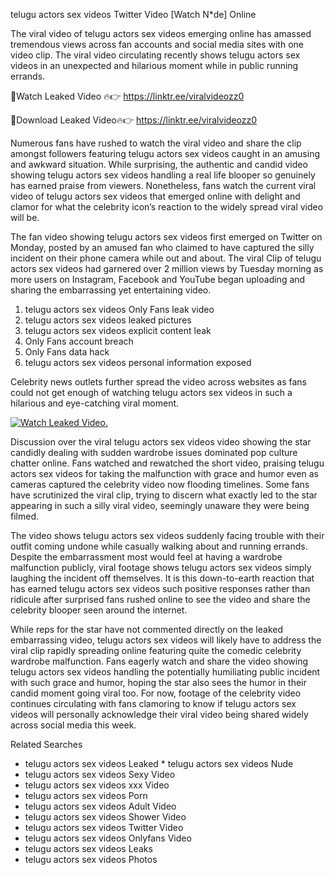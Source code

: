 ﻿telugu actors sex videos Twitter Video [Watch N*de] Online

The viral video of ﻿telugu actors sex videos emerging online has amassed tremendous views across fan accounts and social media sites with one video clip. The viral video circulating recently shows ﻿telugu actors sex videos in an unexpected and hilarious moment while in public running errands. 

🔴Watch Leaked Video 🔥👉  https://linktr.ee/viralvideozz0 

🔴Download Leaked Video🔥👉  https://linktr.ee/viralvideozz0 

Numerous fans have rushed to watch the viral video and share the clip amongst followers featuring ﻿telugu actors sex videos caught in an amusing and awkward situation. While surprising, the authentic and candid video showing ﻿telugu actors sex videos handling a real life blooper so genuinely has earned praise from viewers. Nonetheless, fans watch the current viral video of ﻿telugu actors sex videos that emerged online with delight and clamor for what the celebrity icon’s reaction to the widely spread viral video will be.

The fan video showing ﻿telugu actors sex videos first emerged on Twitter on Monday, posted by an amused fan who claimed to have captured the silly incident on their phone camera while out and about. The viral Clip of ﻿telugu actors sex videos had garnered over 2 million views by Tuesday morning as more users on Instagram, Facebook and YouTube began uploading and sharing the embarrassing yet entertaining video. 

1. ﻿telugu actors sex videos Only Fans leak video
2. ﻿telugu actors sex videos leaked pictures
3. ﻿telugu actors sex videos explicit content leak
4. Only Fans account breach
5. Only Fans data hack
6. ﻿telugu actors sex videos personal information exposed

Celebrity news outlets further spread the video across websites as fans could not get enough of watching ﻿telugu actors sex videos in such a hilarious and eye-catching viral moment. 

[![Watch Leaked Video.](https://miro.medium.com/v2/resize:fit:828/format:webp/1*cilzJN44JGOrTw9NJCrNHA.gif "Watch Leaked Video")](https://linktr.ee/viralvideozz0)

Discussion over the viral ﻿telugu actors sex videos video showing the star candidly dealing with sudden wardrobe issues dominated pop culture chatter online. Fans watched and rewatched the short video, praising ﻿telugu actors sex videos for taking the malfunction with grace and humor even as cameras captured the celebrity video now flooding timelines. Some fans have scrutinized the viral clip, trying to discern what exactly led to the star appearing in such a silly viral video, seemingly unaware they were being filmed.

The video shows ﻿telugu actors sex videos suddenly facing trouble with their outfit coming undone while casually walking about and running errands. Despite the embarrassment most would feel at having a wardrobe malfunction publicly, viral footage shows ﻿telugu actors sex videos simply laughing the incident off themselves. It is this down-to-earth reaction that has earned ﻿telugu actors sex videos such positive responses rather than ridicule after surprised fans rushed online to see the video and share the celebrity blooper seen around the internet.  

While reps for the star have not commented directly on the leaked embarrassing video, ﻿telugu actors sex videos will likely have to address the viral clip rapidly spreading online featuring quite the comedic celebrity wardrobe malfunction. Fans eagerly watch and share the video showing ﻿telugu actors sex videos handling the potentially humiliating public incident with such grace and humor, hoping the star also sees the humor in their candid moment going viral too. For now, footage of the celebrity video continues circulating with fans clamoring to know if ﻿telugu actors sex videos will personally acknowledge their viral video being shared widely across social media this week.

Related Searches
* ﻿telugu actors sex videos Leaked
﻿* telugu actors sex videos Nude
* ﻿telugu actors sex videos Sexy Video
* ﻿telugu actors sex videos xxx Video
* ﻿telugu actors sex videos Porn
* ﻿telugu actors sex videos Adult Video
* ﻿telugu actors sex videos Shower Video
* ﻿telugu actors sex videos Twitter Video
* ﻿telugu actors sex videos Onlyfans Video
* ﻿telugu actors sex videos Leaks
* ﻿telugu actors sex videos Photos